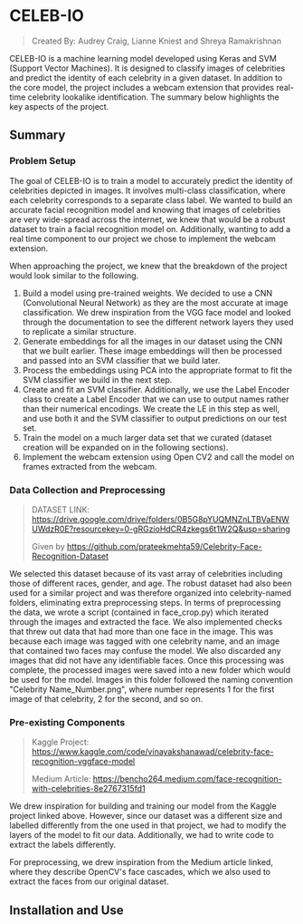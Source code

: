 # CELEB-IO
> Created By: Audrey Craig, Lianne Kniest and Shreya Ramakrishnan


CELEB-IO is a machine learning model developed using Keras and SVM (Support Vector Machines). It is designed to classify images of celebrities and predict the identity of each celebrity in a given dataset. In addition to the core model, the project includes a webcam extension that provides real-time celebrity lookalike identification. The summary below highlights the key aspects of the project. 

## Summary 

### Problem Setup 

The goal of CELEB-IO is to train a model to accurately predict the identity of celebrities depicted in images. It involves multi-class classification, where each celebrity corresponds to a separate class label. We wanted to build an accurate facial recognition model and knowing that images of celebrities are very wide-spread across the internet, we knew that would be a robust dataset to train a facial recognition model on. Additionally, wanting to add a real time component to our project we chose to implement the webcam extension. 

When approaching the project, we knew that the breakdown of the project would look similar to the following.
1. Build a model using pre-trained weights. We decided to use a CNN (Convolutional Neural Network) as they are the most accurate at image classification. We drew inspiration from the VGG face model and looked through the documentation to see the different network layers they used to replicate a similar structure. 
2. Generate embeddings for all the images in our dataset using the CNN that we built earlier. These image embeddings will then be processed and passed into an SVM classifier that we build later. 
3. Process the embeddings using PCA into the appropriate format to fit the SVM classifier we build in the next step. 
4. Create and fit an SVM classifier. Additionally, we use the Label Encoder class to create a Label Encoder that we can use to output names rather than their numerical encodings. We create the LE in this step as well, and use both it and the SVM classifier to output predictions on our test set. 
5. Train the model on a much larger data set that we curated (dataset creation will be expanded on in the following sections). 
6. Implement the webcam extension using Open CV2 and call the model on frames extracted from the webcam. 

### Data Collection and Preprocessing 
> DATASET LINK: https://drive.google.com/drive/folders/0B5G8pYUQMNZnLTBVaENWUWdzR0E?resourcekey=0-gRGzioHdCR4zkegs6t1W2Q&usp=sharing
> 
> Given by https://github.com/prateekmehta59/Celebrity-Face-Recognition-Dataset

We selected this dataset because of its vast array of celebrities including those of different races, gender, and age. The robust dataset had also been used for a similar project and was therefore organized into celebrity-named folders, eliminating extra preprocessing steps. In terms of preprocessing the data, we wrote a script (contained in face_crop.py) which iterated through the images and extracted the face. We also implemented checks that threw out data that had more than one face in the image. This was because each image was tagged with one celebrity name, and an image that contained two faces may confuse the model. We also discarded any images that did not have any identifiable faces. Once this processing was complete, the processed images were saved into a new folder which would be used for the model. Images in this folder followed the naming convention "Celebrity Name_Number.png", where number represents 1 for the first image of that celebrity, 2 for the second, and so on. 

### Pre-existing Components 
> Kaggle Project: https://www.kaggle.com/code/vinayakshanawad/celebrity-face-recognition-vggface-model
>
> Medium Article: https://bencho264.medium.com/face-recognition-with-celebrities-8e2767315fd1

We drew inspiration for building and training our model from the Kaggle project linked above. However, since our dataset was a different size and labelled differently from the one used in that project, we had to modify the layers of the model to fit our data. Additionally, we had to write code to extract the labels differently. 

For preprocessing, we drew inspiration from the Medium article linked, where they describe OpenCV's face cascades, which we also used to extract the faces from our original dataset. 

## Installation and Use 
  
